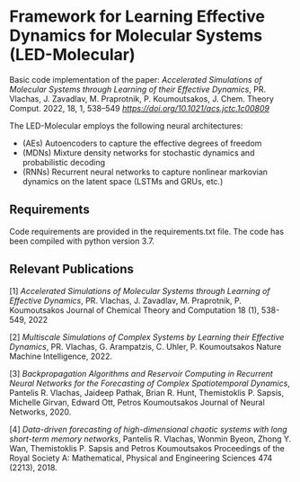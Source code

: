 # Framework for Learning Effective Dynamics for Molecular Systems (LED-Molecular)

Basic code implementation of the paper: *Accelerated Simulations of Molecular Systems through Learning of their Effective Dynamics*, PR. Vlachas, J. Zavadlav, M. Praprotnik, P. Koumoutsakos, J. Chem. Theory Comput. 2022, 18, 1, 538–549 *https://doi.org/10.1021/acs.jctc.1c00809*

The LED-Molecular employs the following neural architectures:
- (AEs) Autoencoders to capture the effective degrees of freedom
- (MDNs) Mixture density networks for stochastic dynamics and probabilistic decoding
- (RNNs) Recurrent neural networks to capture nonlinear markovian dynamics on the latent space (LSTMs and GRUs, etc.)

## Requirements

Code requirements are provided in the requirements.txt file.
The code has been compiled with python version 3.7.

## Relevant Publications

[1] *Accelerated Simulations of Molecular Systems through Learning of Effective Dynamics*, PR. Vlachas, J. Zavadlav, M. Praprotnik, P. Koumoutsakos
Journal of Chemical Theory and Computation 18 (1), 538-549, 2022

[2] *Multiscale Simulations of Complex Systems by Learning their Effective Dynamics*, PR. Vlachas, G. Arampatzis, C. Uhler, P. Koumoutsakos
Nature Machine Intelligence, 2022.

[3] *Backpropagation Algorithms and Reservoir Computing in Recurrent Neural Networks for the Forecasting of Complex Spatiotemporal Dynamics*, Pantelis R. Vlachas, Jaideep Pathak, Brian R. Hunt, Themistoklis P. Sapsis, Michelle Girvan, Edward Ott, Petros Koumoutsakos
Journal of Neural Networks, 2020.

[4] *Data-driven forecasting of high-dimensional chaotic systems with long short-term memory networks*, Pantelis R. Vlachas, Wonmin Byeon, Zhong Y. Wan, Themistoklis P. Sapsis and Petros Koumoutsakos
Proceedings of the Royal Society A: Mathematical, Physical and Engineering Sciences 474 (2213), 2018.

